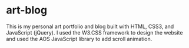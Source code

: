 # art-blog
This is my personal art portfolio and blog built with HTML, CSS3, and JavaScript (jQuery). I used the W3.CSS framework to design the website and used the AOS JavaScript library to add scroll animation.
